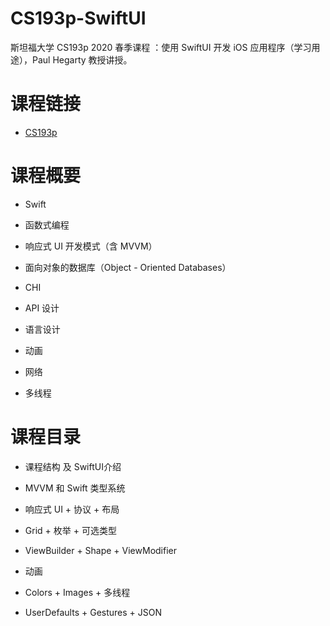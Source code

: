 # CS193p-SwiftUI
斯坦福大学 CS193p 2020 春季课程 ：使用 SwiftUI 开发 iOS 应用程序（学习用途），Paul Hegarty 教授讲授。

# 课程链接

- [CS193p](https://cs193p.sites.stanford.edu)

# 课程概要

- Swift

- 函数式编程

- 响应式 UI 开发模式（含 MVVM）

- 面向对象的数据库（Object - Oriented Databases）

- CHI

- API 设计

- 语言设计

- 动画

- 网络

- 多线程

# 课程目录

- 课程结构 及 SwiftUI介绍

- MVVM 和 Swift 类型系统

- 响应式 UI + 协议 + 布局

- Grid + 枚举 + 可选类型

- ViewBuilder + Shape + ViewModifier

- 动画

- Colors + Images + 多线程

- UserDefaults + Gestures + JSON
